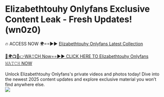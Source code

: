 # Elizabethtouhy Onlyfans Exclusive Content Leak - Fresh Updates! (wn0z0)

🔥 ACCESS NOW 🌍==►► <a href="https://tinyurl.com/kvy9nzfs" rel="nofollow">Elizabethtouhy Onlyfans Latest Collection</a>
<br><br>
[🔴🌍📺📱👉WA𝚃CH Now==►► CLICK HERE TO Elizabethtouhy Onlyfans 𝚆𝙰𝚃𝙲𝙷 NOW](https://tinyurl.com/kvy9nzfs)
<br><br>
Unlock Elizabethtouhy Onlyfans's private videos and photos today! Dive into the newest 2025 content updates and explore exclusive material you won’t find anywhere else.
<br>
<a href="https://tinyurl.com/kvy9nzfs" rel="nofollow" data-target="animated-image.originalLink"><img src="https://camo.githubusercontent.com/8a4f000d20f83aca3bf7ec5f350d767afa0574a8a352519fd8cfa583a6f93a33/68747470733a2f2f692e696d6775722e636f6d2f644a486b345a712e676966" data-canonical-src="https://i.imgur.com/dJHk4Zq.gif" style="max-width: 100%; display: inline-block;" data-target="animated-image.originalImage"></a>
<br>
